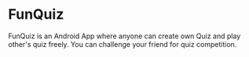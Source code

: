 # FunQuiz
FunQuiz is an Android App where anyone can create own Quiz and play other's quiz freely. You can challenge your friend for quiz competition.
